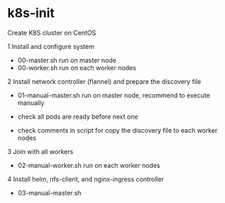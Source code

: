 # k8s-init
Create K8S cluster on CentOS

1 Install and configure system

- 00-master.sh run on master node
- 00-worker.sh run on each worker nodes

2 Install network controller (flannel) and prepare the discovery file

- 01-manual-master.sh run on master node, recommend to execute manually

 - check all pods are ready before next one
 - check comments in script for copy the discovery file to each worker nodes

3 Join with all workers
- 02-manual-worker.sh run on each worker nodes

4 Install helm, nfs-client, and nginx-ingress controller
- 03-manual-master.sh
